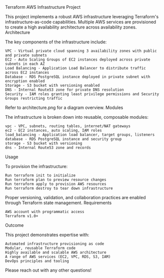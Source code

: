 Terraform AWS Infrastructure Project

This project implements a robust AWS infrastructure leveraging Terraform's infrastructure-as-code capabilities. Multiple AWS services are provisioned to create a high availability architecture across availability zones.
Architecture

The key components of the infrastructure include:

    VPC - Virtual private cloud spanning 3 availability zones with public and private subnets
    EC2 - Auto Scaling Groups of EC2 instances deployed across private subnets in each AZ
    Load Balancing - Application Load Balancer to distribute traffic across EC2 instances
    Database - RDS PostgreSQL instance deployed in private subnet with encryption enabled
    Storage - S3 bucket with versioning enabled
    DNS - Internal Route53 zone for private DNS resolution
    Security - IAM roles granting least privilege permissions and Security Groups restricting traffic

Refer to architecture.png for a diagram overview.
Modules

The infrastructure is broken down into reusable, composable modules:

    vpc - VPC, subnets, routing tables, internet/NAT gateways
    ec2 - EC2 instances, auto scaling, IAM roles
    load_balancing - Application load balancer, target groups, listeners
    database - RDS PostgreSQL instance and security group
    storage - S3 bucket with versioning
    dns - Internal Route53 zone and records

Usage

To provision the infrastructure:

    Run terraform init to initialize
    Run terraform plan to preview resource changes
    Run terraform apply to provision AWS resources
    Run terraform destroy to tear down infrastructure

Proper versioning, validation, and collaboration practices are enabled through Terraform state management.
Requirements

    AWS account with programmatic access
    Terraform v1.0+

Outcome

This project demonstrates expertise with:

    Automated infrastructure provisioning as code
    Modular, reusable Terraform code
    Highly available and scalable AWS architecture
    A range of AWS services (EC2, VPC, RDS, S3, IAM)
    DevOps principles and tooling

Please reach out with any other questions!
